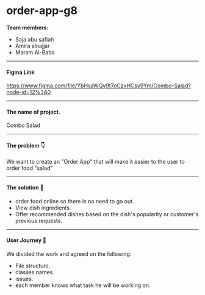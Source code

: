 # order-app-g8

**Team members:**
- Saja abu safiah
- Amira alnajjar
- Maram Al-Baba



---


#### Figma Link
https://www.figma.com/file/YbHsaWQy9t7oCzxHCsy9Ym/Combo-Salad?node-id=12%3A0


---


####  The name of project.
Combo Salad



---


####  The problem 👇
We want to create an "Order App" that will make it easier to the user to order food "salad"



---


#### The solution 🤞
- order food online so there is no need to go out.
- View dish ingredients.
- Offer recommended dishes based on the dish's popularity or customer's previous requests.



---


#### User Journey 🚀
We divided the work and agreed on the following:
- File structure.
- classes names.
- issues.
- each member knows what task he will be working on.


